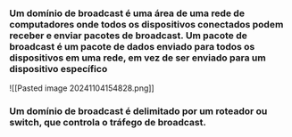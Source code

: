 

### Um domínio de broadcast é uma área de uma rede de computadores onde todos os dispositivos conectados podem receber e enviar pacotes de broadcast. Um pacote de broadcast é um pacote de dados enviado para todos os dispositivos em uma rede, em vez de ser enviado para um dispositivo específico


![[Pasted image 20241104154828.png]]
### Um domínio de broadcast é delimitado por um roteador ou switch, que controla o tráfego de broadcast.